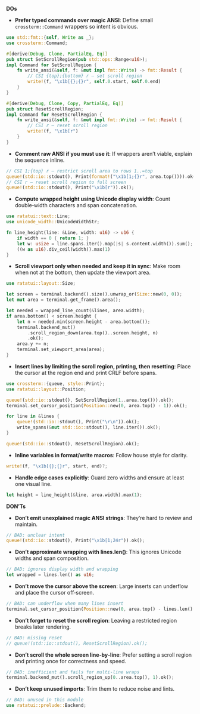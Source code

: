**DOs**
- **Prefer typed commands over magic ANSI**: Define small `crossterm::Command` wrappers so intent is obvious.
```rust
use std::fmt::{self, Write as _};
use crossterm::Command;

#[derive(Debug, Clone, PartialEq, Eq)]
pub struct SetScrollRegion(pub std::ops::Range<u16>);
impl Command for SetScrollRegion {
    fn write_ansi(&self, f: &mut impl fmt::Write) -> fmt::Result {
        // CSI {top};{bottom} r — set scroll region
        write!(f, "\x1b[{};{}r", self.0.start, self.0.end)
    }
}

#[derive(Debug, Clone, Copy, PartialEq, Eq)]
pub struct ResetScrollRegion;
impl Command for ResetScrollRegion {
    fn write_ansi(&self, f: &mut impl fmt::Write) -> fmt::Result {
        // CSI r — reset scroll region
        write!(f, "\x1b[r")
    }
}
```

- **Comment raw ANSI if you must use it**: If wrappers aren’t viable, explain the sequence inline.
```rust
// CSI 1;{top} r — restrict scroll area to rows 1..=top
queue!(std::io::stdout(), Print(format!("\x1b[1;{}r", area.top()))).ok();
// CSI r — reset scroll region to full screen
queue!(std::io::stdout(), Print("\x1b[r")).ok();
```

- **Compute wrapped height using Unicode display width**: Count double‑width characters and span concatenation.
```rust
use ratatui::text::Line;
use unicode_width::UnicodeWidthStr;

fn line_height(line: &Line, width: u16) -> u16 {
    if width == 0 { return 1; }
    let w: usize = line.spans.iter().map(|s| s.content.width()).sum();
    ((w as u16).div_ceil(width)).max(1)
}
```

- **Scroll viewport only when needed and keep it in sync**: Make room when not at the bottom, then update the viewport area.
```rust
use ratatui::layout::Size;

let screen = terminal.backend().size().unwrap_or(Size::new(0, 0));
let mut area = terminal.get_frame().area();

let needed = wrapped_line_count(&lines, area.width);
if area.bottom() < screen.height {
    let n = needed.min(screen.height - area.bottom());
    terminal.backend_mut()
        .scroll_region_down(area.top()..screen.height, n)
        .ok();
    area.y += n;
    terminal.set_viewport_area(area);
}
```

- **Insert lines by limiting the scroll region, printing, then resetting**: Place the cursor at the region end and print CRLF before spans.
```rust
use crossterm::{queue, style::Print};
use ratatui::layout::Position;

queue!(std::io::stdout(), SetScrollRegion(1..area.top())).ok();
terminal.set_cursor_position(Position::new(0, area.top() - 1)).ok();

for line in &lines {
    queue!(std::io::stdout(), Print("\r\n")).ok();
    write_spans(&mut std::io::stdout(), line.iter()).ok();
}

queue!(std::io::stdout(), ResetScrollRegion).ok();
```

- **Inline variables in format/write macros**: Follow house style for clarity.
```rust
write!(f, "\x1b[{};{}r", start, end)?;
```

- **Handle edge cases explicitly**: Guard zero widths and ensure at least one visual line.
```rust
let height = line_height(&line, area.width).max(1);
```


**DON’Ts**
- **Don’t emit unexplained magic ANSI strings**: They’re hard to review and maintain.
```rust
// BAD: unclear intent
queue!(std::io::stdout(), Print("\x1b[1;24r")).ok();
```

- **Don’t approximate wrapping with lines.len()**: This ignores Unicode widths and span composition.
```rust
// BAD: ignores display width and wrapping
let wrapped = lines.len() as u16;
```

- **Don’t move the cursor above the screen**: Large inserts can underflow and place the cursor off‑screen.
```rust
// BAD: can underflow when many lines insert
terminal.set_cursor_position(Position::new(0, area.top() - lines.len() as u16)).ok();
```

- **Don’t forget to reset the scroll region**: Leaving a restricted region breaks later rendering.
```rust
// BAD: missing reset
// queue!(std::io::stdout(), ResetScrollRegion).ok();
```

- **Don’t scroll the whole screen line‑by‑line**: Prefer setting a scroll region and printing once for correctness and speed.
```rust
// BAD: inefficient and fails for multi‑line wraps
terminal.backend_mut().scroll_region_up(0..area.top(), 1).ok();
```

- **Don’t keep unused imports**: Trim them to reduce noise and lints.
```rust
// BAD: unused in this module
use ratatui::prelude::Backend;
```